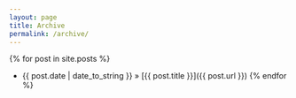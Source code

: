 ```yaml
---
layout: page
title: Archive
permalink: /archive/
---
```


{% for post in site.posts %}
  * {{ post.date | date_to_string }} &raquo; [{{ post.title }}]({{ post.url }})
{% endfor %}